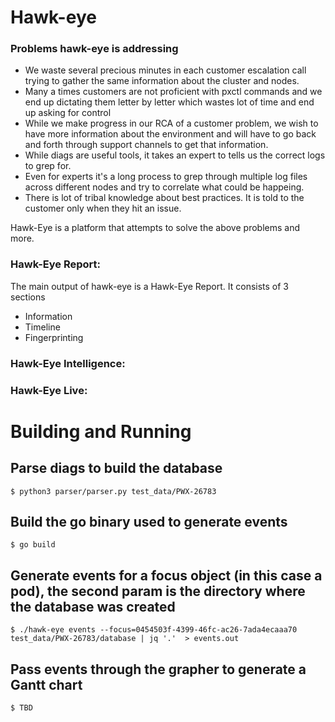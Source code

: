 # Hawk-eye

### Problems hawk-eye is addressing
- We waste several precious minutes in each customer escalation call trying to gather the same information about the cluster and nodes.
- Many a times customers are not proficient with pxctl commands and we end up dictating them letter by letter which wastes lot of time and end up asking for control
- While we make progress in our RCA of a customer problem, we wish to have more information about the environment and will have to go back and forth through support channels to get that information.
- While diags are useful tools, it takes an expert to tells us the correct logs to grep for. 
- Even for experts it's a long process to grep through multiple log files across different nodes and try to correlate what could be happeing.
- There is lot of tribal knowledge about best practices. It is told to the customer only when they hit an issue.

Hawk-Eye is a platform that attempts to solve the above problems and more. 

### Hawk-Eye Report:
The main output of hawk-eye is a Hawk-Eye Report. It consists of 3 sections
- Information
- Timeline
- Fingerprinting

### Hawk-Eye Intelligence:


### Hawk-Eye Live:

# Building and Running

## Parse diags to build the database
```
$ python3 parser/parser.py test_data/PWX-26783
```

## Build the go binary used to generate events
```
$ go build
```

## Generate events for a focus object (in this case a pod), the second param is the directory where the database was created
```
$ ./hawk-eye events --focus=0454503f-4399-46fc-ac26-7ada4ecaaa70 test_data/PWX-26783/database | jq '.'  > events.out
```

## Pass events through the grapher to generate a Gantt chart
```
$ TBD
```
